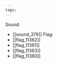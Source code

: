 ```yaml
---
tags:
---
```

Sound:
- [[sound_379]]
Flag:
- [[flag_11362]]
- [[flag_11361]]
- [[flag_11363]]
- [[flag_11360]]
